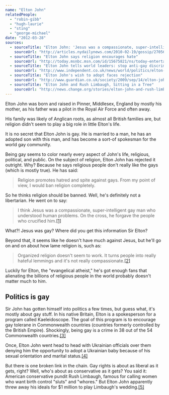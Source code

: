 ```yaml
---
name: "Elton John"
relatedPeople:
  - "robin-gibb"
  - "hugh-laurie"
  - "sting"
  - "george-michael"
date: "2012-03-28"
sources:
  - sourceTitle: "Elton John: 'Jesus was a compassionate, super-intelligent gay man.'"
    sourceUrl: "http://articles.nydailynews.com/2010-02-19/gossip/27056796_1_ban-religion-lady-gaga-openly-gay-performer"
  - sourceTitle: "Elton John says religion encourages hate"
    sourceUrl: "http://today.msnbc.msn.com/id/15675821/ns/today-entertainment/t/elton-john-religion-creates-hateful-lemmings/#.T3Ididmnf6A"
  - sourceTitle: "Elton John tells world leaders: stop anti-gay discrimination"
    sourceUrl: "http://www.independent.co.uk/news/world/politics/elton-john-tells-world-leaders-stop-antigay-discrimination-2353158.html"
  - sourceTitle: "Elton John's wish to adopt faces rejection"
    sourceUrl: "http://www.guardian.co.uk/society/2009/sep/14/elton-john-not-allowed-adoption"
  - sourceTitle: "Elton John and Rush Limbaugh, Sitting in a Tree"
    sourceUrl: "http://news.change.org/stories/elton-john-and-rush-limbaugh-sitting-in-a-tree"
---
```


Elton John was born and raised in Pinner, Middlesex, England by mostly his mother, as his father was a pilot in the Royal Air Force and often away.

His family was likely of Anglican roots, as almost all British families are, but religion didn't seem to play a big role in little Elton's life.

It is no secret that Elton John is gay. He is married to a man, he has an adopted son with this man, and has become a sort-of spokesman for the world gay community.

Being gay seems to color nearly every aspect of John's life, religious, political, and public. On the subject of religion, Elton John has rejected it outright. Why? Because he says religious people don't really like the gays (which is mostly true). He has said:

>Religion promotes hatred and spite against gays. From my point of view, I would ban religion completely.

So he thinks religion should be banned. Well, he's definitely not a libertarian. He went on to say:

>I think Jesus was a compassionate, super-intelligent gay man who understood human problems. On the cross, he forgave the people who crucified him.<a class="source-citation" href="#http://articles.nydailynews.com/2010-02-19/gossip/27056796_1_ban-religion-lady-gaga-openly-gay-performer" title="Elton John: &apos;Jesus was a compassionate, super-intelligent gay man.&apos;">[1]</a>

What?! Jesus was gay? Where did you get this information Sir Elton? 

Beyond that, it seems like he doesn't have much against Jesus, but he'll go on and on about how lame religion is, such as:

>Organized religion doesn't seem to work. It turns people into really hateful lemmings and it's not really compassionate.<a class="source-citation" href="#http://today.msnbc.msn.com/id/15675821/ns/today-entertainment/t/elton-john-religion-creates-hateful-lemmings/#.T3Ididmnf6A" title="Elton John says religion encourages hate">[2]</a>

Luckily for Elton, the "evangelical atheist," he's got enough fans that alienating the billions of religious people in the world probably doesn't matter much to him.


## Politics is gay

Sir John has gotten himself into politics a few times, but guess what, it's mostly about gay stuff. In his native Britain, Elton is a spokesperson for a program called Kaeleidoscope. The goal of this program is to encourage gay tolerane in Commonwealth countries (countries formerly controlled by the British Empire). Shockingly, being gay is a crime in 38 out of the 54 Commonwealth countries.<a class="source-citation" href="#http://www.independent.co.uk/news/world/politics/elton-john-tells-world-leaders-stop-antigay-discrimination-2353158.html" title="Elton John tells world leaders: stop anti-gay discrimination">[3]</a>

Once, Elton John went head to head with Ukrainian officials over them denying him the opportunity to adopt a Ukrainian baby because of his sexual orientation and marital status.<a class="source-citation" href="#http://www.guardian.co.uk/society/2009/sep/14/elton-john-not-allowed-adoption" title="Elton John&apos;s wish to adopt faces rejection">[4]</a>

But there is one broken link in the chain. Gay rights is about as liberal as it gets, right? Well, who's about as conservative as it gets? You said it: American conservative pundit Rush Limbaugh, famous for calling women who want birth control "sluts" and "whores." But Elton John apparently threw away his ideals for $1 million to play Limbaugh's wedding.<a class="source-citation" href="#http://news.change.org/stories/elton-john-and-rush-limbaugh-sitting-in-a-tree" title="Elton John and Rush Limbaugh, Sitting in a Tree">[5]</a>